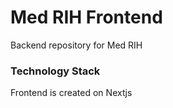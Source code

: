 # Med RIH Frontend

Backend repository for Med RIH 
### Technology Stack

Frontend is created on Nextjs
